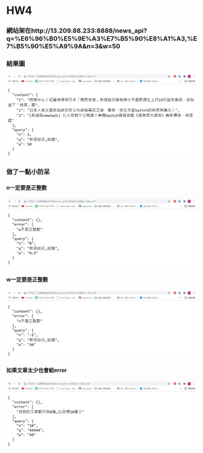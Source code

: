 # HW4

### 網站架在http://13.209.88.233:8888/news_api?q=%E6%96%B0%E5%9E%A3%E7%B5%90%E8%A1%A3,%E7%B5%90%E5%A9%9A&n=3&w=50

### 結果圖
![image](https://github.com/pupumeme/HW4/blob/main/1.JPG)

### 做了一點小防呆
#### n一定要是正整數
![image](https://github.com/pupumeme/HW4/blob/main/2.JPG)

#### w一定要是正整數
![image](https://github.com/pupumeme/HW4/blob/main/3.JPG)

#### 如果文章太少也會給error
![image](https://github.com/pupumeme/HW4/blob/main/4.JPG)
